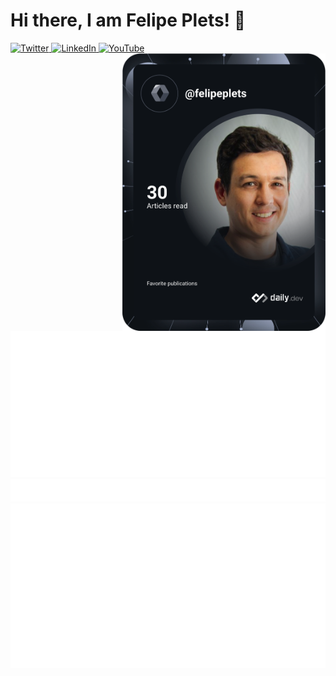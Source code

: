 # Hi there, I am Felipe Plets! 👋 

<div align="left">
  <a href="https://twitter.com/felipeplets">
    <img
      src="https://img.shields.io/twitter/follow/felipeplets?label=Twitter&logo=twitter&style=flat-square&color=1da1f2&logoColor=ffffff"
      alt="Twitter"
    />
  </a>
  <a href="https://www.linkedin.com/in/felipeplets/">
    <img
      src="https://img.shields.io/static/v1?logo=linkedin&style=flat-square&color=0072b1&label=LinkedIn&message=%E2%98%86"
      alt="LinkedIn"
    />
  </a>
  <a href="https://youtube.com/felipeplets/">
    <img
      src="https://img.shields.io/youtube/channel/subscribers/UCQgS7qVdfR5tlCPGM7N4_hg?style=social"
      alt="YouTube"
    />
  </a>
  <a href="https://api.daily.dev/felipeplets" target="_blank">
    <img
      width="325"
      align="right"
      alt="Felipe Plets Dev Card"
      src="https://raw.githubusercontent.com/felipeplets/felipeplets/main/devcard/devcard.svg"
    />
  </a>
</div>

![Metrics](https://raw.githubusercontent.com/felipeplets/felipeplets/main/metrics/github-metrics.svg)
![Notable contributions](https://raw.githubusercontent.com/felipeplets/felipeplets/main/metrics/notable.svg)
![Achievements](https://raw.githubusercontent.com/felipeplets/felipeplets/main/metrics/achievements.svg)


<!-- 🔭 I’m currently working on ...
🌱 I’m currently learning ...
👯 I’m looking to collaborate on ...
🤔 I’m looking for help with ...
💬 Ask me about ...
📫 How to reach me: ...
😄 Pronouns: ...
⚡ Fun fact: ... -->